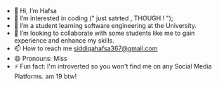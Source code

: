 - 👋 Hi, I’m Hafsa
- 👀 I’m interested in coding (" just satrted , THOUGH ! ");
- 🌱 I’m a student learning software engineering at the University.
- 💞️ I’m looking to collaborate with some students like me to gain experience and enhance my skills.
- 📫 How to reach me siddiqahafsa367@gmail.com
- 😄 Pronouns: Miss
- ⚡ Fun fact: I'm introverted so you won't find me on any Social Media Platforms. am 19 btw! 

<!---
siddiqahafsa/siddiqahafsa is a ✨ special ✨ repository because its `README.md` (this file) appears on your GitHub profile.
You can click the Preview link to take a look at your changes.
--->
